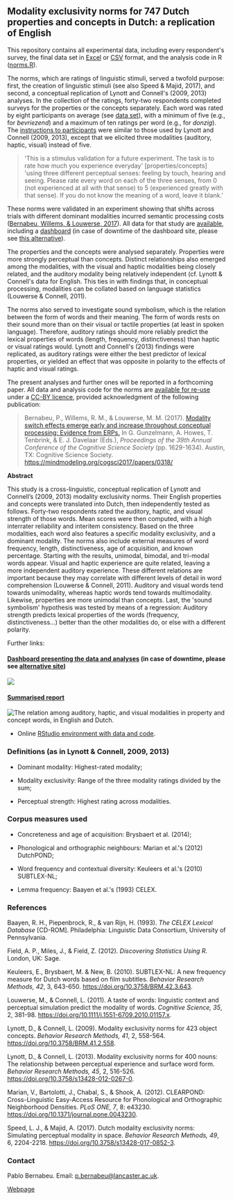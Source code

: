 ## Modality exclusivity norms for 747 Dutch properties and concepts in Dutch: a replication of English

This repository contains all experimental data, including every respondent's survey, the final data set in [Excel](https://github.com/pablobernabeu/Modality-exclusivity-norms-747-Dutch-English-replication/blob/master/norms.xlsx) or [CSV](https://github.com/pablobernabeu/Modality-exclusivity-norms-747-Dutch-English-replication/blob/master/all.csv) format, and the analysis code in R ([norms.R](https://github.com/pablobernabeu/Modality-exclusivity-norms-747-Dutch-English-replication/blob/master/norms.R)).

The norms, which are ratings of linguistic stimuli, served a twofold purpose: first, the creation of linguistic stimuli (see also Speed & Majid, 2017), and second, a conceptual replication of Lynott and Connell's (2009, 2013) analyses. In the collection of the ratings, forty-two respondents completed surveys for the properties or the concepts separately. Each word was rated by eight participants on average (see [data set](https://osf.io/ge7pn/)), with a minimum of five (e.g., for *bevriezend*) and a maximum of ten ratings per word (e.g., for *donzig*). The [instructions to participants](https://osf.io/ungey/) were similar to those used by Lynott and Connell (2009, 2013), except that we elicited three modalities (auditory, haptic, visual) instead of five.

> <span style = "font-size: 14px;"> 'This is a stimulus validation for a future experiment. The task is to rate how much you experience everyday' [properties/concepts] 'using three different perceptual senses: feeling by touch, hearing and seeing. Please rate every word on each of the three senses, from 0 (not experienced at all with that sense) to 5 (experienced greatly with that sense). If you do not know the meaning of a word, leave it blank.' </span>

These norms were validated in an experiment showing that shifts across trials with different dominant modalities incurred semantic processing costs ([Bernabeu, Willems, & Louwerse, 2017](https://mindmodeling.org/cogsci2017/papers/0318/index.html)). All data for that study are [available](https://osf.io/97unm/wiki/home/), including a [dashboard](https://mybinder.org/v2/gh/pablobernabeu/Modality-switch-effects-emerge-early-and-increase-throughout-conceptual-processing/0a5542658914a6ed01cf8e96252c48bb5bcf8f18?urlpath=shiny/Shiny-app/) (in case of downtime of the dashboard site, please see [this alternative](https://pablobernabeu.shinyapps.io/ERP-waveform-visualization_CMS-experiment/)).

The properties and the concepts were analysed separately. Properties were more strongly perceptual than concepts. Distinct relationships also emerged among the modalities, with the visual and haptic modalities being closely related, and the auditory modality being relatively independent (cf. Lynott & Connell's data for English. This ties in with findings that, in conceptual processing, modalities can be collated based on language statistics (Louwerse & Connell, 2011).

The norms also served to investigate sound symbolism, which is the relation between the form of words and their meaning. The form of words rests on their sound more than on their visual or tactile properties (at least in spoken language). Therefore, auditory ratings should more reliably predict the lexical properties of words (length, frequency, distinctiveness) than haptic or visual ratings would. Lynott and Connell's (2013) findings were replicated, as auditory ratings were either the best predictor of lexical properties, or yielded an effect that was opposite in polarity to the effects of haptic and visual ratings.

The present analyses and further ones will be reported in a forthcoming paper. All data and analysis code for the norms are [available for re-use](https://osf.io/brkjw/wiki/home/) under a [CC-BY licence](https://creativecommons.org/licenses/by/4.0/), provided acknowledgment of the following publication:

> <span style = "font-size: 14.1px;"> Bernabeu, P., Willems, R. M., & Louwerse, M. M. (2017). [Modality switch effects emerge early and increase throughout conceptual processing: Evidence from ERPs.](https://mindmodeling.org/cogsci2017/papers/0318/index.html) In G. Gunzelmann, A. Howes,  T. Tenbrink, & E. J. Davelaar (Eds.), *Proceedings of the 39th Annual Conference of the Cognitive Science Society* (pp. 1629-1634). Austin, TX: Cognitive Science Society. https://mindmodeling.org/cogsci2017/papers/0318/ </span>


**Abstract**

This study is a cross-linguistic, conceptual replication of Lynott and Connell’s (2009, 2013) modality exclusivity norms. Their English properties and concepts were translated into Dutch, then independently tested as follows. Forty-two respondents rated the auditory, haptic, and visual strength of those words. Mean scores were then computed, with a high interrater reliability and interitem consistency. Based on the three modalities, each word also features a specific modality exclusivity, and a dominant modality. The norms also include external measures of word frequency, length, distinctiveness, age of acquisition, and known percentage. Starting with the results, unimodal, bimodal, and tri-modal words appear. Visual and haptic experience are quite related, leaving a more independent auditory experience. These different relations are important because they may correlate with different levels of detail in word comprehension (Louwerse &amp; Connell, 2011). Auditory and visual words tend towards unimodality, whereas haptic words tend towards multimodality. Likewise, properties are more unimodal than concepts. Last, the 'sound symbolism' hypothesis was tested by means of a regression: Auditory strength predicts lexical properties of the words (frequency, distinctiveness...) better than the other modalities do, or else with a different polarity.

Further links:

#### [**Dashboard presenting the data and analyses**](https://pablobernabeu.shinyapps.io/dutch-modality-exclusivity-norms/) (in case of downtime, please see [alternative site](http://rpubs.com/pcbernabeu/Dutch-modality-exclusivity-norms))
 
![](https://i.imgur.com/gS1vpcM.gif)

#### [**Summarised report**](https://www.linkedin.com/pulse/modality-exclusivity-norms-336-properties-411-dutch-english-bernabeu)

![The relation among auditory, haptic, and visual modalities in property and concept words, in English and Dutch.](https://raw.githubusercontent.com/pablobernabeu/Modality-exclusivity-norms-747-Dutch-English-replication/master/allfour_lowres.png)

- Online [RStudio environment with data and code](https://mybinder.org/v2/gh/pablobernabeu/Modality-exclusivity-norms-747-Dutch-English-replication/eab65b392a8817454824f11c4efacea2e8a927f3?urlpath=rstudio).


### **Definitions** (as in Lynott & Connell, 2009, 2013)

- Dominant modality: Highest-rated modality;

- Modality exclusivity: Range of the three modality ratings divided by the sum;

- Perceptual strength: Highest rating across modalities.


### Corpus measures used

* Concreteness and age of acquisition: Brysbaert et al. (2014);

* Phonological and orthographic neighbours: Marian et al.'s (2012) DutchPOND;

* Word frequency and contextual diversity: Keuleers et al.'s (2010) SUBTLEX-NL;

* Lemma frequency: Baayen et al.'s (1993) CELEX.


### References

Baayen, R. H., Piepenbrock, R., & van Rijn, H. (1993). *The CELEX Lexical Database* [CD-ROM]. Philadelphia: Linguistic Data Consortium, University of Pennsylvania.

Field, A. P., Miles, J., & Field, Z. (2012). *Discovering Statistics Using R*. London, UK: Sage.

Keuleers, E., Brysbaert, M. & New, B. (2010). SUBTLEX-NL: A new frequency measure for Dutch words based on film subtitles. *Behavior Research Methods, 42*, 3, 643-650. https://doi.org/10.3758/BRM.42.3.643.

Louwerse, M., & Connell, L. (2011). A taste of words: linguistic context and perceptual simulation predict the modality of words. *Cognitive Science, 35*, 2, 381-98. https://doi.org/10.1111/j.1551-6709.2010.01157.x.

Lynott, D., & Connell, L. (2009). Modality exclusivity norms for 423 object concepts. *Behavior Research Methods, 41*, 2, 558-564. https://doi.org/10.3758/BRM.41.2.558.

Lynott, D., & Connell, L. (2013). Modality exclusivity norms for 400 nouns: The relationship between perceptual experience and surface word form. *Behavior Research Methods, 45*, 2, 516-526. https://doi.org/10.3758/s13428-012-0267-0.

Marian, V., Bartolotti, J., Chabal, S., & Shook, A. (2012). CLEARPOND: Cross-Linguistic Easy-Access Resource for Phonological and Orthographic Neighborhood Densities. *PLoS ONE, 7*, 8: e43230. https://doi.org/10.1371/journal.pone.0043230.

Speed, L. J., & Majid, A. (2017). Dutch modality exclusivity norms: Simulating perceptual modality in space. *Behavior Research Methods, 49*, 6, 2204-2218. https://doi.org/10.3758/s13428-017-0852-3.


### Contact

Pablo Bernabeu. Email: p.bernabeu@lancaster.ac.uk.

[Webpage](http://www.research.lancs.ac.uk/portal/en/people/pablo-de-juan-bernabeu)

